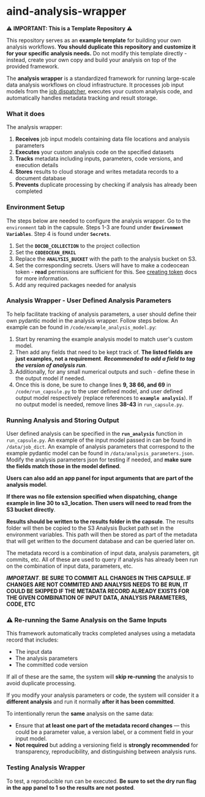 # aind-analysis-wrapper

⚠️ **IMPORTANT: This is a Template Repository** ⚠️

This repository serves as an **example template** for building your own analysis workflows. **You should duplicate this repository and customize it for your specific analysis needs.** Do not modify this template directly - instead, create your own copy and build your analysis on top of the provided framework.

The **analysis wrapper** is a standardized framework for running large-scale data analysis workflows on cloud infrastructure. It processes job input models from the [job dispatcher](https://github.com/AllenNeuralDynamics/aind-analysis-job-dispatch), executes your custom analysis code, and automatically handles metadata tracking and result storage.

### What it does

The analysis wrapper:
1. **Receives** job input models containing data file locations and analysis parameters
2. **Executes** your custom analysis code on the specified datasets
3. **Tracks** metadata including inputs, parameters, code versions, and execution details
4. **Stores** results to cloud storage and writes metadata records to a document database
5. **Prevents** duplicate processing by checking if analysis has already been completed

### Environment Setup
The steps below are needed to configure the analysis wrapper. Go to the `environment` tab in the capsule. Steps 1-3 are found under **`Environment Variables`**. Step 4 is found under **`Secrets`**.
1. Set the **`DOCDB_COLLECTION`** to the project collection
2. Set the **`CODEOCEAN_EMAIL`** 
3. Replace the **`ANALYSIS_BUCKET`** with the path to the analysis bucket on S3.
4. Set the corresponding secrets. Users will have to make a codeocean token - **read** permissions are sufficient for this. See [creating token](https://docs.codeocean.com/user-guide/code-ocean-api/authentication#to-create-an-access-token) docs for more information.
5. Add any required packages needed for analysis

### Analysis Wrapper - User Defined Analysis Parameters
To help facilitate tracking of analysis parameters, a user should define their own pydantic model in the analysis wrapper. Follow steps below. An example can be found in `/code/example_analysis_model.py`:

1. Start by renaming the example analysis model to match user's custom model.
2. Then add any fields that need to be kept track of. **The listed fields are just examples, not a requirement**. ***Recommended to add a field to tag the version of analysis run***.
3. Additionally, for any small numerical outputs and such - define these in the output model if needed.
4. Once this is done, be sure to change lines **9, 38 66, and 69** in `/code/run_capsule.py` to the user defined model, and user defined output model respectively (replace references to **`example analysis`**). If no output model is needed, remove lines **38-43** in `run_capsule.py`.

### Running Analysis and Storing Output
User defined analysis can be specified in the **`run_analysis`** function in `run_capsule.py`. An example of the input model passed in can be found in `/data/job_dict`. An example of analysis parameters that correspond to the example pydantic model can be found in `/data/analysis_parameters.json`. Modify the analysis parameters json for testing if needed, and **make sure the fields match those in the model defined**.

**Users can also add an app panel for input arguments that are part of the analysis model**.

**If there was no file extension specified when dispatching, change example in line 30 to s3_location. Then users will need to read from the S3 bucket directly**.

**Results should be written to the results folder in the capsule**. The results folder will then be copied to the S3 Analysis Bucket path set in the environment variables. This path will then be stored as part of the metadata that will get written to the document database and can be queried later on.

The metadata record is a combination of input data, analysis parameters, git commits, etc. All of these are used to query if analysis has already been run on the combination of input data, parameters, etc.

***IMPORTANT***. **BE SURE TO COMMIT ALL CHANGES IN THIS CAPSULE. IF CHANGES ARE NOT COMMITED AND ANALYSIS NEEDS TO BE RUN, IT COULD BE SKIPPED IF THE METADATA RECORD ALREADY EXISTS FOR THE GIVEN COMBINATION OF INPUT DATA, ANALYSIS PARAMETERS, CODE, ETC**

### ⚠️ Re-running the Same Analysis on the Same Inputs

This framework automatically tracks completed analyses using a metadata record that includes:
- The input data
- The analysis parameters
- The committed code version

If all of these are the same, the system will **skip re-running** the analysis to avoid duplicate processing.

If you modify your analysis parameters or code, the system will consider it a **different analysis** and run it normally **after it has been committed**.

To intentionally rerun the **same** analysis on the same data:
- Ensure that **at least one part of the metadata record changes** — this could be a parameter value, a version label, or a comment field in your input model.
- **Not required** but adding a versioning field is **strongly recommended** for transparency, reproducibility, and distinguishing between analysis runs.

### Testing Analysis Wrapper
To test, a reproducible run can be executed. **Be sure to set the dry run flag in the app panel to 1 so the results are not posted**.
